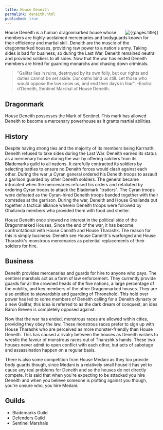 ```yaml
---
title: House Deneith 
permalink: deneith.html
published: true
---
```


<img src='images/houses/{{page.title}}.jpg' alt='{{pages.title}}' style="float:right">

House Deneith is a human dragonmarked house whose members are highly-acclaimed mercenaries and bodyguards known for their efficiency and martial skill. Deneith are the muscle of the dragonmarked houses, providing raw power to a nation's army. Taking sides is bad for business, so during the Last War, Deneith remained neutral and provided soldiers to all sides. Now that the war has ended Deneith members are hired for guarding monarchs and chasing down criminals. 

> "Galifar lies in ruins, destroyed by its own folly, but our rights and duties cannot be set aside. Our oaths bind us still. Let those who would oppose the law know us, and end their days in fear". -Endira d'Deneith, Sentinel Marshal of House Deneith.

## Dragonmark
House Deneith possesses the Mark of Sentinel. This mark has allowed Deneith to become a mercenary powerhouse as it grants martial abilities.

## History
Despite having strong ties and the majority of its members being Karrnathi, Deneith refused to take sides during the Last War. Deneith earned its status as a mercenary house during the war by offering soldiers from its Blademarks guild to all nations. It carefully contracted its soldiers by selecting battles to ensure no Deneith forces would clash against each other. During the war ,a Cyran general ordered his Deneith troops to assault a garrison guarded by other Deneith soldiers. The general became infuriated when the mercenaries refused his orders and retaliated by ordering Cyran troops to attack the Blademark "traitors". The Cyran troops were defeated as the Cyran-hired Deneith troops banded together with their comrades at the garrison. During the war, Deneith and House Ghallanda put together a tactical alliance wherein Deneith troops were followed by Ghallanda members who provided them with food and shelter.

House Deneith once showed no interest in the political side of the Dragonmarked Houses, Since the end of the war, it has become confrontational with House Cannith and House Tharashk. The reason for this is simply business: Deneith see House Cannith's warforged and House Tharashk's monstrous mercenaries as potential replacements of their soldiers for hire.

## Business
Deneith provides mercenaries and guards for hire to anyone who pays. The sentinel marshals act as a form of law enforcement. They currently provide guards for all the crowned heads of the five nations, a large percentage of the nobility, and key members of the other Dragonmarked houses. They are also entitled to stewardship and guarding of Thronehold. This hold over power has led to some members of Deneith calling for a Deneith dynasty or a new Galifar, this idea is referred to as the dark dream of conquest, an idea Baron Breven is completely opposed against.

Now that the war has ended, monstrous races are allowed within cities, providing they obey the law. These monstrous races prefer to sign up with House Tharashk who are perceived as more monster-friendly than House Deneith. This has caused a rivalry between the houses as Deneith wishes to wrestle the favour of monstrous races out of Tharashk's hands. These two houses never admit to open conflict with each other, but acts of sabotage and assassination happen on a regular basis.

There is also some competition from House Medani as they too provide body guards though, since Medani is a relatively small house it has yet to cause any real problems for Deneith and so the houses do not directly compete. It is said that when you're expecting to be attacked you hire Deneith and when you believe someone is plotting against you though, you're unsure who, you hire Medani.

## Guilds
- Blademarks Guild
- Defenders Guild
- Sentinel Marshals